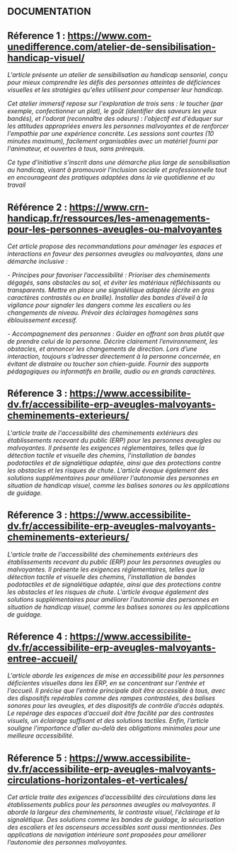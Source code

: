 ## **DOCUMENTATION**

## Réference 1 : https://www.com-unedifference.com/atelier-de-sensibilisation-handicap-visuel/
*L'article présente un atelier de sensibilisation au handicap sensoriel, conçu pour mieux comprendre les défis des personnes atteintes de déficiences visuelles et les stratégies qu'elles utilisent pour compenser leur handicap.* 

*Cet atelier immersif repose sur l'exploration de trois sens : le toucher (par exemple, confectionner un plat), le goût (identifier des saveurs les yeux bandés), et l'odorat (reconnaître des odeurs) : l'objectif est d'éduquer sur les attitudes appropriées envers les personnes malvoyantes et de renforcer l'empathie par une expérience concrète. Les sessions sont courtes (10 minutes maximum), facilement organisables avec un matériel fourni par l'animateur, et ouvertes à tous, sans prérequis.*

*Ce type d'initiative s'inscrit dans une démarche plus large de sensibilisation au handicap, visant à promouvoir l'inclusion sociale et professionnelle tout en encourageant des pratiques adaptées dans la vie quotidienne et au travail​*

## Référence 2 : https://www.crn-handicap.fr/ressources/les-amenagements-pour-les-personnes-aveugles-ou-malvoyantes 
*Cet article propose des recommandations pour aménager les espaces et interactions en faveur des personnes aveugles ou malvoyantes, dans une démarche inclusive :*

*- Principes pour favoriser l’accessibilité : 
Prioriser des cheminements dégagés, sans obstacles au sol, et éviter les matériaux réfléchissants ou transparents.
Mettre en place une signalétique adaptée (écrite en gros caractères contrastés ou en braille).
Installer des bandes d’éveil à la vigilance pour signaler les dangers comme les escaliers ou les changements de niveau.
Prévoir des éclairages homogènes sans éblouissement excessif.*

*- Accompagnement des personnes : 
Guider en offrant son bras plutôt que de prendre celui de la personne.
Décrire clairement l’environnement, les obstacles, et annoncer les changements de direction.
Lors d’une interaction, toujours s’adresser directement à la personne concernée, en évitant de distraire ou toucher son chien-guide.
Fournir des supports pédagogiques ou informatifs en braille, audio ou en grands caractères.*

## Réference 3 : https://www.accessibilite-dv.fr/accessibilite-erp-aveugles-malvoyants-cheminements-exterieurs/
*L'article traite de l'accessibilité des cheminements extérieurs des établissements recevant du public (ERP) pour les personnes aveugles ou malvoyantes. Il présente les exigences réglementaires, telles que la détection tactile et visuelle des chemins, l'installation de bandes podotactiles et de signalétique adaptée, ainsi que des protections contre les obstacles et les risques de chute. L'article évoque également des solutions supplémentaires pour améliorer l'autonomie des personnes en situation de handicap visuel, comme les balises sonores ou les applications de guidage.*

## Réference 3 : https://www.accessibilite-dv.fr/accessibilite-erp-aveugles-malvoyants-cheminements-exterieurs/
*L'article traite de l'accessibilité des cheminements extérieurs des établissements recevant du public (ERP) pour les personnes aveugles ou malvoyantes. Il présente les exigences réglementaires, telles que la détection tactile et visuelle des chemins, l'installation de bandes podotactiles et de signalétique adaptée, ainsi que des protections contre les obstacles et les risques de chute. L'article évoque également des solutions supplémentaires pour améliorer l'autonomie des personnes en situation de handicap visuel, comme les balises sonores ou les applications de guidage.*

## Réference 4 : https://www.accessibilite-dv.fr/accessibilite-erp-aveugles-malvoyants-entree-accueil/
*L'article aborde les exigences de mise en accessibilité pour les personnes déficientes visuelles dans les ERP, en se concentrant sur l'entrée et l'accueil. Il précise que l'entrée principale doit être accessible à tous, avec des dispositifs repérables comme des rampes contrastées, des balises sonores pour les aveugles, et des dispositifs de contrôle d’accès adaptés. Le repérage des espaces d’accueil doit être facilité par des contrastes visuels, un éclairage suffisant et des solutions tactiles. Enfin, l’article souligne l’importance d’aller au-delà des obligations minimales pour une meilleure accessibilité.*

## Réference 5 : https://www.accessibilite-dv.fr/accessibilite-erp-aveugles-malvoyants-circulations-horizontales-et-verticales/
*Cet article traite des exigences d’accessibilité des circulations dans les établissements publics pour les personnes aveugles ou malvoyantes. Il aborde la largeur des cheminements, le contraste visuel, l’éclairage et la signalétique. Des solutions comme les bandes de guidage, la sécurisation des escaliers et les ascenseurs accessibles sont aussi mentionnées. Des applications de navigation intérieure sont proposées pour améliorer l’autonomie des personnes malvoyantes.*